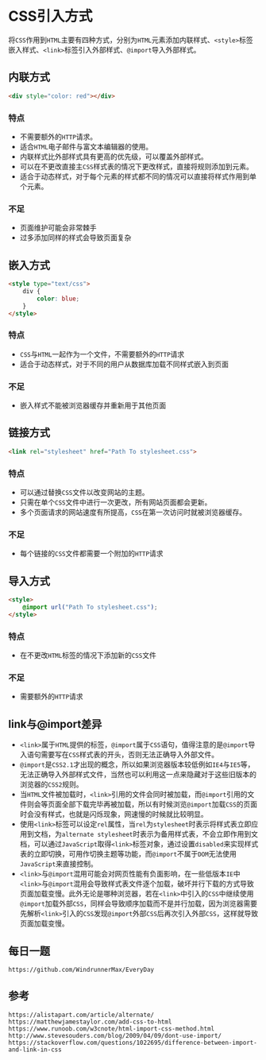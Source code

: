 # CSS引入方式
将`CSS`作用到`HTML`主要有四种方式，分别为`HTML`元素添加内联样式、`<style>`标签嵌入样式、`<link>`标签引入外部样式、`@import`导入外部样式。

## 内联方式

```html
<div style="color: red"></div>
```
### 特点
* 不需要额外的`HTTP`请求。
* 适合`HTML`电子邮件与富文本编辑器的使用。
* 内联样式比外部样式具有更高的优先级，可以覆盖外部样式。
* 可以在不更改直接主`CSS`样式表的情况下更改样式，直接将规则添加到元素。
* 适合于动态样式，对于每个元素的样式都不同的情况可以直接将样式作用到单个元素。

### 不足
* 页面维护可能会非常棘手
* 过多添加同样的样式会导致页面复杂

## 嵌入方式

```html
<style type="text/css">
    div {
        color: blue;
    }
</style>
```

### 特点

* `CSS`与`HTML`一起作为一个文件，不需要额外的`HTTP`请求
* 适合于动态样式，对于不同的用户从数据库加载不同样式嵌入到页面

### 不足

* 嵌入样式不能被浏览器缓存并重新用于其他页面

## 链接方式

```html
<link rel="stylesheet" href="Path To stylesheet.css">
```

### 特点

* 可以通过替换`CSS`文件以改变网站的主题。
* 只需在单个`CSS`文件中进行一次更改，所有网站页面都会更新。
* 多个页面请求的网站速度有所提高，`CSS`在第一次访问时就被浏览器缓存。

### 不足

* 每个链接的`CSS`文件都需要一个附加的`HTTP`请求

## 导入方式

```html
<style>
    @import url("Path To stylesheet.css");
</style>
```

### 特点

* 在不更改`HTML`标签的情况下添加新的`CSS`文件

### 不足
* 需要额外的`HTTP`请求

## link与@import差异
* `<link>`属于`HTML`提供的标签，`@import`属于`CSS`语句，值得注意的是`@import`导入语句需要写在`CSS`样式表的开头，否则无法正确导入外部文件。
* `@import`是`CSS2.1`才出现的概念，所以如果浏览器版本较低例如`IE4`与`IE5`等，无法正确导入外部样式文件，当然也可以利用这一点来隐藏对于这些旧版本的浏览器的`CSS2`规则。
* 当`HTML`文件被加载时，`<link>`引用的文件会同时被加载，而`@import`引用的文件则会等页面全部下载完毕再被加载，所以有时候浏览`@import`加载`CSS`的页面时会没有样式，也就是闪烁现象，网速慢的时候就比较明显。
* 使用`<link>`标签可以设定`rel`属性，当`rel`为`stylesheet`时表示将样式表立即应用到文档，为`alternate stylesheet`时表示为备用样式表，不会立即作用到文档，可以通过`JavaScript`取得`<link>`标签对象，通过设置`disabled`来实现样式表的立即切换，可用作切换主题等功能，而`@import`不属于`DOM`无法使用`JavaScript`来直接控制。
* `<link>`与`@import`混用可能会对网页性能有负面影响，在一些低版本`IE`中`<link>`与`@import`混用会导致样式表文件逐个加载，破坏并行下载的方式导致页面加载变慢。此外无论是哪种浏览器，若在`<link>`中引入的`CSS`中继续使用`@import`加载外部`CSS`，同样会导致顺序加载而不是并行加载，因为浏览器需要先解析`<link>`引入的`CSS`发现`@import`外部`CSS`后再次引入外部`CSS`，这样就导致页面加载变慢。

## 每日一题

```
https://github.com/WindrunnerMax/EveryDay
```

## 参考

```
https://alistapart.com/article/alternate/
https://matthewjamestaylor.com/add-css-to-html
https://www.runoob.com/w3cnote/html-import-css-method.html
http://www.stevesouders.com/blog/2009/04/09/dont-use-import/
https://stackoverflow.com/questions/1022695/difference-between-import-and-link-in-css
```
